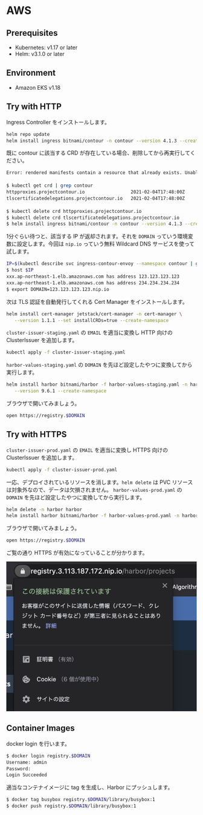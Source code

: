 # AWS

## Prerequisites

- Kubernetes: v1.17 or later
- Helm: v3.1.0 or later

## Environment

- Amazon EKS v1.18

## Try with HTTP

Ingress Controller をインストールします。

```sh
helm repo update
helm install ingress bitnami/contour -n contour --version 4.1.3 --create-namespace
```

既に contour に該当する CRD が存在している場合、削除してから再実行してください。

```sh
Error: rendered manifests contain a resource that already exists. Unable to continue with install: CustomResourceDefinition "httpproxies.projectcontour.io" in namespace "" exists and cannot be imported into the current release: invalid ownership metadata; label validation error: missing key "app.kubernetes.io/managed-by": must be set to "Helm"; annotation validation error: missing key "meta.helm.sh/release-name": must be set to "ingress"; annotation validation error: missing key "meta.helm.sh/release-namespace": must be set to "contour"

$ kubectl get crd | grep contour
httpproxies.projectcontour.io                 2021-02-04T17:48:00Z
tlscertificatedelegations.projectcontour.io   2021-02-04T17:48:00Z

$ kubectl delete crd httpproxies.projectcontour.io
$ kubectl delete crd tlscertificatedelegations.projectcontour.io
$ helm install ingress bitnami/contour -n contour --version 4.1.3 --create-namespace
```

1分ぐらい待つと、該当する IP が返却されます。それを `DOMAIN` っていう環境変数に設定します。今回は `nip.io` っていう無料 Wildcard DNS サービスを使って試します。

```sh
IP=$(kubectl describe svc ingress-contour-envoy --namespace contour | grep Ingress | awk '{print $3}')
$ host $IP
xxx.ap-northeast-1.elb.amazonaws.com has address 123.123.123.123
xxx.ap-northeast-1.elb.amazonaws.com has address 234.234.234.234
$ export DOMAIN=123.123.123.123.nip.io
```

次は TLS 認証を自動発行してくれる Cert Manager をインストールします。

```sh
helm install cert-manager jetstack/cert-manager -n cert-manager \
   --version 1.1.1 --set installCRDs=true --create-namespace
```

`cluster-issuer-staging.yaml` の `EMAIL` を適当に変換し HTTP 向けの ClusterIssuer を追加します。

```sh
kubectl apply -f cluster-issuer-staging.yaml
```

`harbor-values-staging.yaml` の `DOMAIN` を先ほど設定したやつに変換してから実行します。

```sh
helm install harbor bitnami/harbor -f harbor-values-staging.yaml -n harbor \
   --version 9.6.1 --create-namespace
```

ブラウザで開いてみましょう。

```sh
open https://registry.$DOMAIN
```

## Try with HTTPS

`cluster-issuer-prod.yaml` の `EMAIL` を適当に変換し HTTPS 向けの ClusterIssuer を追加します。

```sh
kubectl apply -f cluster-issuer-prod.yaml
```

一応、デプロイされているリソースを消します。`helm delete` は PVC リソースは対象外なので、データは欠損されません。
`harbor-values-prod.yaml` の `DOMAIN` を先ほど設定したやつに変換してから実行します。

```sh
helm delete -n harbor harbor
helm install harbor bitnami/harbor -f harbor-values-prod.yaml -n harbor --version 9.6.1
```

ブラウザで開いてみましょう。

```sh
open https://registry.$DOMAIN
```

ご覧の通り HTTPS が有効になっていることが分かります。

![enable-https](./images/enable-https.png)

## Container Images

docker login を行います。

```sh
$ docker login registry.$DOMAIN
Username: admin
Password:
Login Succeeded
```

適当なコンテナイメージに tag を生成し、Harbor にプッシュします。

```sh
$ docker tag busybox registry.$DOMAIN/library/busybox:1
$ docker push registry.$DOMAIN/library/busybox:1
```
